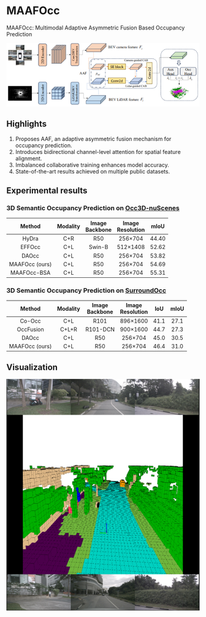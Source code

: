 # MAAFOcc
MAAFOcc: Multimodal Adaptive Asymmetric Fusion Based Occupancy Prediction

![MAAFOcc](figs/overview.png)

## Highlights
1. Proposes AAF, an adaptive asymmetric fusion mechanism for occupancy prediction.
2. Introduces bidirectional channel-level attention for spatial feature alignment.
3. Imbalanced collaborative training enhances model accuracy.
4. State-of-the-art results achieved on multiple public datasets.


## Experimental results

### 3D Semantic Occupancy Prediction on [Occ3D-nuScenes](https://github.com/Tsinghua-MARS-Lab/Occ3D)

| Method | Modality | Image <br/> Backbone | Image <br/> Resolution | mIoU  |
|:------:|:--------------------:|:--------------------:|:----------------------:|:-----:|
| HyDra  | C+R |        R50          |        256×704         | 44.40 |
| EFFOcc  | C+L|        Swin-B          |        512×1408        | 52.62 |
| DAOcc  |  C+L|       R50          |        256×704         | 53.82 |
| MAAFOcc (ours) | C+L |         R50          |        256×704         | 54.69 |
| MAAFOcc-BSA | C+L |         R50          |        256×704         | 55.31 |

### 3D Semantic Occupancy Prediction on [SurroundOcc](https://github.com/weiyithu/SurroundOcc)

| Method | Modality | Image <br/> Backbone | Image <br/> Resolution | IoU  | mIoU |
|:------:|:--------------------:|:--------------------:|:----------------------:|:----:|:----:|
| Co-Occ | C+L |        R101          |        896×1600         | 41.1 | 27.1 | 
| OccFusion | C+L+R |        R101-DCN          |        900×1600         | 44.7 | 27.3 | 
| DAOcc | C+L |        R50          |        256×704         | 45.0 | 30.5 | 
| MAAFOcc (ours) | C+L |         R50          |        256×704         | 46.4 | 31.0 | 


## Visualization
![](figs/occ_show.png)

